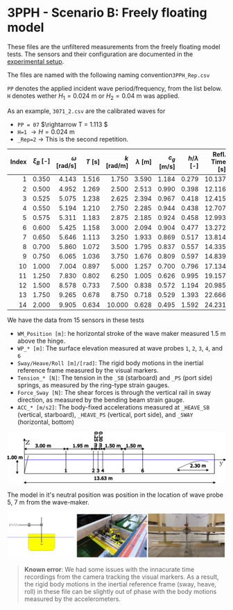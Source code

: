 # 3PPH - Scenario B: Freely floating model

These files are the unfiltered measurements from the freely floating model tests. The sensors and their configuration are documented in the [experimental setup](../../docs/experimental_setup.md).

The files are named with the following naming convention`3PPH_Rep.csv` 

`PP` denotes the applied incident wave period/frequency, from the list below. `H` denotes wether $H_1 = 0.024$ m or $H_2 = 0.04$ m was applied.

As an example, `3071_2.csv` are the calibrated waves for
- `PP = 07` $\rightarrow T = 1.113 $
- `H=1` $\rightarrow H = 0.024$ m
- `_Rep=2` $\rightarrow$ This is the second repetition.

| Index | $\xi_B$ [-] | $\omega$ [rad/s] | $T$ [s]   | $k$ [rad/m] | $\lambda$ [m]  | $c_g$ [m/s] | $h/\lambda$ [-] | Refl. Time [s] | $\lambda / L_{Beach}$ [-] |
|------:|--------:|-----------:|--------:|-----------:|--------:|-----------:|----------:|----------------:|----------------:|
| 1     | 0.350   | 4.143      | 1.516   | 1.750     | 3.590   | 1.184     | 0.279    | 10.137          | 1.995          |
| 2     | 0.500   | 4.952      | 1.269   | 2.500     | 2.513   | 0.990     | 0.398    | 12.116          | 1.396          |
| 3     | 0.525   | 5.075      | 1.238   | 2.625     | 2.394   | 0.967     | 0.418    | 12.415          | 1.330          |
| 4     | 0.550   | 5.194      | 1.210   | 2.750     | 2.285   | 0.944     | 0.438    | 12.707          | 1.269          |
| 5     | 0.575   | 5.311      | 1.183   | 2.875     | 2.185   | 0.924     | 0.458    | 12.993          | 1.214          |
| 6     | 0.600   | 5.425      | 1.158   | 3.000     | 2.094   | 0.904     | 0.477    | 13.272          | 1.164          |
| 7     | 0.650   | 5.646      | 1.113   | 3.250     | 1.933   | 0.869     | 0.517    | 13.814          | 1.074          |
| 8     | 0.700   | 5.860      | 1.072   | 3.500     | 1.795   | 0.837     | 0.557    | 14.335          | 0.997          |
| 9     | 0.750   | 6.065      | 1.036   | 3.750     | 1.676   | 0.809     | 0.597    | 14.839          | 0.931          |
| 10    | 1.000   | 7.004      | 0.897   | 5.000     | 1.257   | 0.700     | 0.796    | 17.134          | 0.698          |
| 11    | 1.250   | 7.830      | 0.802   | 6.250     | 1.005   | 0.626     | 0.995    | 19.157          | 0.559          |
| 12    | 1.500   | 8.578      | 0.733   | 7.500     | 0.838   | 0.572     | 1.194    | 20.985          | 0.465          |
| 13    | 1.750   | 9.265      | 0.678   | 8.750     | 0.718   | 0.529     | 1.393    | 22.666          | 0.399          |
| 14    | 2.000   | 9.905      | 0.634   | 10.000    | 0.628   | 0.495     | 1.592    | 24.231          | 0.349          |

We have the data from 15 sensors in these tests
- `WM_Position [m]`: he horizontal stroke of the wave maker measured 1.5 m above the hinge.
- `WP_* [m]`: The surface elevation measured at wave probes `1`, `2`, `3`, `4`, and `6`
- `Sway/Heave/Roll [m]/[rad]`: The rigid body motions in the inertial reference frame measured by the visual markers.
- `Tension_* [N]`: The tension in the `_SB` (starboard) and `_PS` (port side) springs, as measured by the ring-type strain gauges.
- `Force_Sway [N]`: The shear forces is through the vertical rail in sway direction, as measured by the bending beam strain gauge.
- `ACC_* [m/s2]`: The body-fixed accelerations measured at `_HEAVE_SB` (vertical, starboard), `_HEAVE_PS` (vertical, port side), and `_SWAY` (horizontal, bottom) 


![Wave flume](../../docs/figures/The%20wave%20flume%20and%20wave%20probe%20positions.png)

The model in it's neutral position was position in the location of wave probe 5, $7$ m from the wave-maker.

![The freely floating model](../../docs/figures/Scenario%20B%20-%20The%20freely%20floating%20model.png)

> **Known error**: We had some issues with the innacurate time recordings from the camera tracking the visual markers. As a result, the rigid body motions in the inertial reference frame (sway, heave, roll) in these file can be slightly out of phase with the body motions measured by the accelerometers.